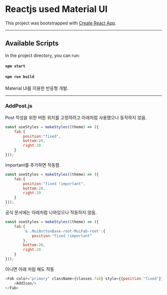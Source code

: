 # Reactjs used Material UI 

This project was bootstrapped with [Create React App](https://github.com/facebook/create-react-app).
***
## Available Scripts

In the project directory, you can run:

#### `npm start`

#### `npm run build`

Material UI를 이용한 반응형 개발.
*****
### AddPost.js

Post 작성을 위한 버튼 위치를 고정하려고 아래처럼 사용했으나 동작하지 않음.<br/>

```javascript
const useStyles = makeStyles((theme) => ({
    fab:{
        position:"fixed",
        bottom:20,
        right:20
    }
}));
```
important를 추가하면 작동함.
```javascript
const useStyles = makeStyles((theme) => ({
    fab:{
        position:"fixed !important",
        bottom:20,
        right:20
    }
}));
```
공식 문서에는 아래처럼 나와있으나 작동하지 않음.
```javascript
const useStyles = makeStyles((theme) => ({
    fab:{
        '& .MuiButtonBase-root-MuiFab-root':{
            position:"fixed !important"
        },
        bottom:20,
        right:20
    }
}));
```
아니면 아래 처럼 해도 작동
```javascript
<Fab color="primary" className={classes.fab} style={{position:"fixed"}}>
    <AddIcon/>
</Fab>
```
